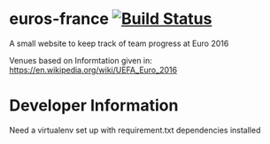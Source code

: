 # euros-france   [![Build Status](https://travis-ci.org/davgibbs/euros-france.svg?branch=master)](https://travis-ci.org/davgibbs/euros-france)
A small website to keep track of team progress at Euro 2016

Venues based on Informtation given in:
https://en.wikipedia.org/wiki/UEFA_Euro_2016

# Developer Information
Need a virtualenv set up with requirement.txt dependencies installed
